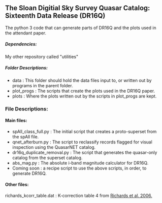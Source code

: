 ## The Sloan Digitial Sky Survey Quasar Catalog: Sixteenth Data Release (DR16Q)
The python 3 code that can generate parts of DR16Q and the plots used in the attendant paper.

##### Dependencies: 

My other repository called "utilities"

##### Folder Descriptions:

- data : This folder should hold the data files input to, or written out by programs in the parent folder.
- plot_progs : The scripts that create the plots used in the DR16Q paper.
- plots : Where the plots written out by the scripts in plot_progs are kept.

### File Descriptions:

#### Main files:
- spAll_class_full.py : The initial script that creates a proto-superset from the spAll file.
- qnet_afterburn.py : The script to reclassify records flagged for visual inspection using the QuasarNET catalog.
- dr16q_duplicate_removal.py : The script that generates the quasar-only catalog from the superset catalog.
- abs_mag.py : The absolute i-band magnitude calculator for DR16Q.
- Coming soon : a recipe script to use the above scripts, in order, to generate DR16Q.

#### Other files:
richards_kcorr_table.dat : K-correction table 4 from [Richards et al. 2006.](https://ui.adsabs.harvard.edu/abs/2006AJ....131.2766R/abstract)
